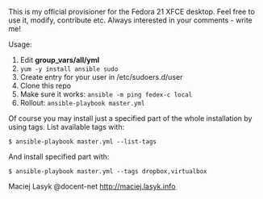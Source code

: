 This is my official provisioner for the Fedora 21 XFCE
desktop. Feel free to use it, modify, contribute etc.
Always interested in your comments - write me!

Usage:

1. Edit **group_vars/all/yml**
1. `yum -y install ansible sudo`
2. Create entry for your user in /etc/sudoers.d/user
3. Clone this repo
4. Make sure it works: `ansible -m ping fedex-c local`
5. Rollout: `ansible-playbook master.yml`

Of course you may install just a specified part of the
whole installation by using tags. List available tags
with:

`$ ansible-playbook master.yml --list-tags`

 And install specified part with:

`$ ansible-playbook master.yml --tags dropbox,virtualbox`

Maciej Lasyk
@docent-net
http://maciej.lasyk.info

